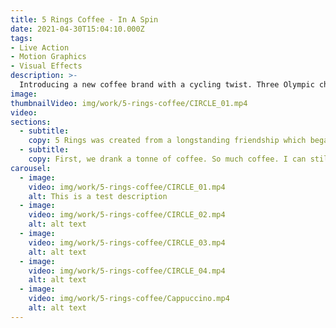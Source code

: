 ```yaml
---
title: 5 Rings Coffee - In A Spin
date: 2021-04-30T15:04:10.000Z
tags:
- Live Action
- Motion Graphics
- Visual Effects
description: >-
  Introducing a new coffee brand with a cycling twist. Three Olympic champions with passion for coffee.
image:
thumbnailVideo: img/work/5-rings-coffee/CIRCLE_01.mp4
video:
sections:
  - subtitle:
    copy: 5 Rings was created from a longstanding friendship which began in 2012. Three young aspiring athletes on the national cycling team, all with the shared dream of becoming Olympic champions. During this journey, the founders have travelled the globe. Without fail, the first thing they would do upon arriving was to begin their search for great coffee, with mixed success.
  - subtitle:
    copy: First, we drank a tonne of coffee. So much coffee. I can still feel it running through my veins as I write this. Why am I shaking? After we tasted the product, we set to work in a cafe-come-studio environment producing over 20 separate pieces of video content to give the brand the biggest bang for their buck. Or should that be bean for their grinder?
carousel:
  - image:
    video: img/work/5-rings-coffee/CIRCLE_01.mp4
    alt: This is a test description
  - image:
    video: img/work/5-rings-coffee/CIRCLE_02.mp4
    alt: alt text
  - image:
    video: img/work/5-rings-coffee/CIRCLE_03.mp4
    alt: alt text
  - image:
    video: img/work/5-rings-coffee/CIRCLE_04.mp4
    alt: alt text
  - image:
    video: img/work/5-rings-coffee/Cappuccino.mp4
    alt: alt text
---
```

